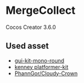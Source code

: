 # MergeCollect
Cocos Creator 3.6.0
## Used asset
- [gui-kit-mono-round](https://assetstore.unity.com/packages/2d/gui/icons/gui-kit-mono-round-29326)
- [kenney platformer-kit](https://kenney.nl/assets/platformer-kit)
- [PhannGor/Cloudy-Crown](https://github.com/PhannGor/Cloudy-Crown)
